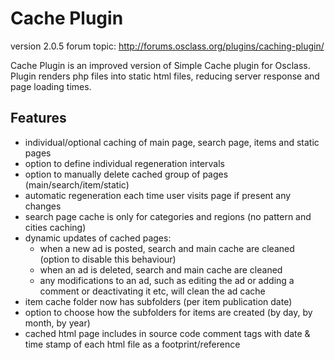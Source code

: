 Cache Plugin
============
version 2.0.5
forum topic: http://forums.osclass.org/plugins/caching-plugin/

Cache Plugin is an improved version of Simple Cache plugin for Osclass.
Plugin renders php files into static html files, reducing server response and page loading times.

Features
--------

- individual/optional caching of main page, search page, items and static pages
- option to define individual regeneration intervals
- option to manually delete cached group of pages (main/search/item/static)
- automatic regeneration each time user visits page if present any changes
- search page cache is only for categories and regions (no pattern and cities caching)
- dynamic updates of cached pages:
  - when a new ad is posted, search and main cache are cleaned (option to disable this behaviour)
  - when an ad is deleted, search and main cache are cleaned
  - any modifications to an ad, such as editing the ad or adding a comment or deactivating it etc, will clean the ad cache
- item cache folder now has subfolders (per item publication date)
- option to choose how the subfolders for items are created (by day, by month, by year)
- cached html page includes in source code comment tags with date & time stamp of each html file as a footprint/reference
